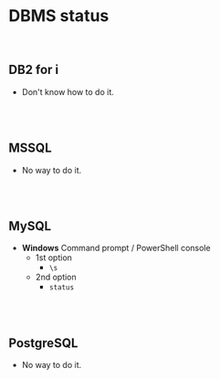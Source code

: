 # DBMS status
<br />

## DB2 for i

* Don't know how to do it.
<br />
<br />

## MSSQL

* No way to do it.
<br />
<br />

## MySQL

* **Windows** Command prompt / PowerShell console
    * 1st option
        * `\s`
    * 2nd option
        * `status`
<br />
<br />

## PostgreSQL

* No way to do it.

